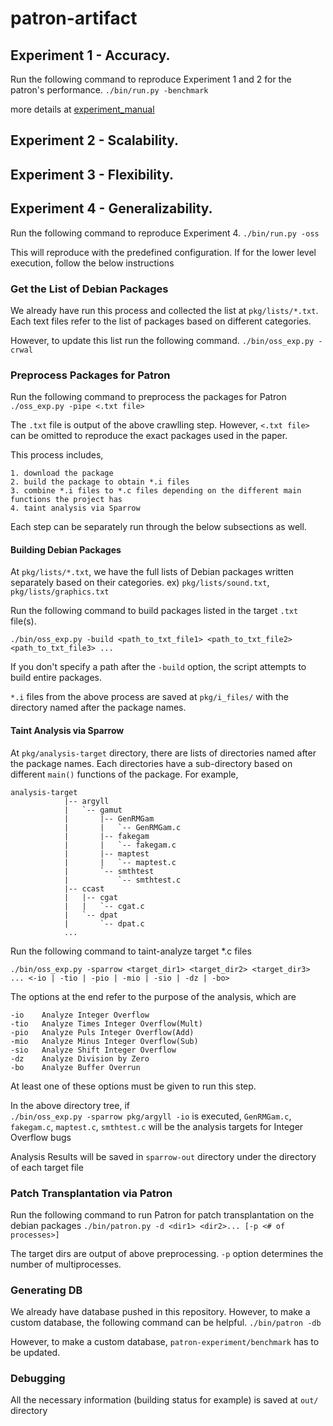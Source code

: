 # patron-artifact

## Experiment 1 - Accuracy.
Run the following command to reproduce Experiment 1 and 2 for the patron's performance.
`./bin/run.py -benchmark`

more details at [experiment_manual](https://github.com/prosyslab/patron-experiment/blob/master/README.md) 

## Experiment 2 - Scalability.

## Experiment 3 - Flexibility.

## Experiment 4 - Generalizability.
Run the following command to reproduce Experiment 4.
`./bin/run.py -oss`

This will reproduce with the predefined configuration.
If for the lower level execution, follow the below instructions

### Get the List of Debian Packages
We already have run this process and collected the list at `pkg/lists/*.txt`. Each text files refer to the list of packages based on different categories.

However, to update this list run the following command.
`./bin/oss_exp.py -crwal`

### Preprocess Packages for Patron
Run the following command to preprocess the packages for Patron
`./oss_exp.py -pipe <.txt file>`

The `.txt` file is output of the above crawlling step.
However, `<.txt file> ` can be omitted to reproduce the exact packages used in the paper.

This process includes,
```
1. download the package
2. build the package to obtain *.i files
3. combine *.i files to *.c files depending on the different main functions the project has
4. taint analysis via Sparrow
```

Each step can be separately run through the below subsections as well.

#### Building Debian Packages
At `pkg/lists/*.txt`, we have the full lists of Debian packages written separately based on their categories. 
ex) `pkg/lists/sound.txt`, `pkg/lists/graphics.txt` 

Run the following command to build packages listed in the target `.txt` file(s). 
```
./bin/oss_exp.py -build <path_to_txt_file1> <path_to_txt_file2> <path_to_txt_file3> ...
```
If you don't specify a path after the `-build` option, the script attempts to build entire packages.

`*.i` files from the above process are saved at `pkg/i_files/` with the directory named after the package names.

#### Taint Analysis via Sparrow
At `pkg/analysis-target` directory, there are lists of directories named after the package names.
Each directories have a sub-directory based on different `main()` functions of the package.
For example,
```
analysis-target
            |-- argyll
            |   `-- gamut
            |       |-- GenRMGam
            |       |   `-- GenRMGam.c
            |       |-- fakegam
            |       |   `-- fakegam.c
            |       |-- maptest
            |       |   `-- maptest.c
            |       `-- smthtest
            |           `-- smthtest.c
            |-- ccast
            |   |-- cgat
            |   |   `-- cgat.c
            |   `-- dpat
            |       `-- dpat.c
            ...
```

Run the following command to taint-analyze target *.c files
```
./bin/oss_exp.py -sparrow <target_dir1> <target_dir2> <target_dir3> ... <-io | -tio | -pio | -mio | -sio | -dz | -bo>
```
The options at the end refer to the purpose of the analysis, which are
```
-io    Analyze Integer Overflow
-tio   Analyze Times Integer Overflow(Mult)
-pio   Analyze Puls Integer Overflow(Add)
-mio   Analyze Minus Integer Overflow(Sub)
-sio   Analyze Shift Integer Overflow
-dz    Analyze Division by Zero
-bo    Analyze Buffer Overrun
```
At least one of these options must be given to run this step.

In the above directory tree, if  
`./bin/oss_exp.py -sparrow pkg/argyll -io` is executed, `GenRMGam.c`, `fakegam.c`, `maptest.c`, `smthtest.c` will be the analysis targets for Integer Overflow bugs

Analysis Results will be saved in `sparrow-out` directory under the directory of each target file

### Patch Transplantation via Patron
Run the following command to run Patron for patch transplantation on the debian packages
`./bin/patron.py -d <dir1> <dir2>... [-p <# of processes>]`

The target dirs are output of above preprocessing.
`-p` option determines the number of multiprocesses.

### Generating DB
We already have database pushed in this repository. However, to make a custom database, the following command can be helpful.
`./bin/patron -db`

However, to make a custom database, `patron-experiment/benchmark` has to be updated.

### Debugging

All the necessary information (building status for example) is saved at
`out/` directory
